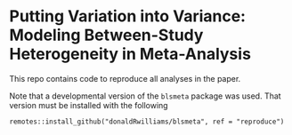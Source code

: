 # Putting Variation into Variance: Modeling Between-Study Heterogeneity in Meta-Analysis

This repo contains code to reproduce all analyses in the paper.

Note that a developmental version of the `blsmeta` package was used.
That version must be installed with the following

```
remotes::install_github("donaldRwilliams/blsmeta", ref = "reproduce")
```
